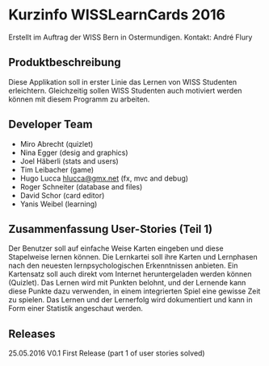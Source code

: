 ﻿#   Kurzinfo WISSLearnCards 2016
Erstellt im Auftrag der WISS Bern in Ostermundigen.
Kontakt: André Flury

## Produktbeschreibung
Diese Applikation soll in erster Linie das Lernen von WISS Studenten erleichtern.
Gleichzeitig sollen WISS Studenten auch motiviert werden können mit diesem Programm zu arbeiten.

## Developer Team
- Miro	Abrecht								(quizlet)
- Nina	Egger								(desig and graphics)
- Joel	Häberli								(stats and users)
- Tim	Leibacher							(game)
- Hugo	Lucca			hlucca@gmx.net		(fx, mvc and debug)
- Roger	Schneiter							(database and files)
- David	Schor								(card editor)
- Yanis	Weibel								(learning)

## Zusammenfassung User-Stories (Teil 1)
Der Benutzer soll auf einfache Weise Karten eingeben und diese Stapelweise lernen können.
Die Lernkartei soll ihre Karten und Lernphasen nach den neuesten lernpsychologischen Erkenntnissen anbieten. 
Ein Kartensatz soll auch direkt vom Internet heruntergeladen werden können (Quizlet).
Das Lernen wird mit Punkten belohnt, und der Lernende kann diese Punkte dazu verwenden,
in einem integrierten Spiel eine gewisse Zeit zu spielen.
Das Lernen und der Lernerfolg wird dokumentiert und kann in Form einer Statistik angeschaut werden.

## Releases
25.05.2016			V0.1	First Release (part 1 of user stories solved)
